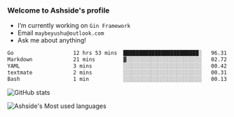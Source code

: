 ### Welcome to Ashside's profile

- I’m currently working on `Gin Framework`
- Email `maybeyushu@outlook.com`
- Ask me about anything!

<!--START_SECTION:waka-->

```txt
Go                   12 hrs 53 mins  ████████████████████████░   96.31 %
Markdown             21 mins         ▓░░░░░░░░░░░░░░░░░░░░░░░░   02.72 %
YAML                 3 mins          ░░░░░░░░░░░░░░░░░░░░░░░░░   00.42 %
textmate             2 mins          ░░░░░░░░░░░░░░░░░░░░░░░░░   00.31 %
Bash                 1 min           ░░░░░░░░░░░░░░░░░░░░░░░░░   00.13 %
```

<!--END_SECTION:waka-->

![GitHub stats](https://github-readme-stats.vercel.app/api?username=Ashside)

![Ashside's Most used languages](https://github-readme-stats.vercel.app/api/top-langs/?username=Ashside&layout=compact&hide_border=true&langs_count=10)


